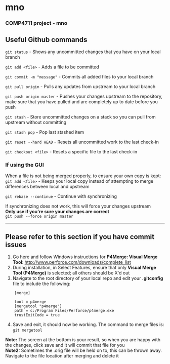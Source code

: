 mno
===

### COMP4711 project - mno

## Useful Github commands

```git status``` - Shows any uncommitted changes that you have on your local branch

```git add <file>``` - Adds a file to be committed

```git commit -m "message"``` - Commits all added files to your local branch

```git pull origin``` - Pulls any updates from upstream to your local branch

```git push origin master``` - Pushes your changes upstream to the repository, make sure that you have pulled and are completely up to date before you push

```git stash``` - Store uncommitted changes on a stack so you can pull from upstream without committing

```git stash pop``` - Pop last stashed item

```git reset --hard HEAD``` - Resets all uncommitted work to the last check-in

```git checkout <file>``` - Resets a specific file to the last check-in

### If using the GUI

When a file is not being merged properly, to ensure your own copy is kept:   
```git add <file>``` - Keeps your local copy instead of attempting to merge differences between local and upstream

```git rebase --continue``` - Continue with synchronizing

If synchronizing does not work, this will force your changes upstream   
**Only use if you're sure your changes are correct**   
```git push --force origin master```

-----------
## Please refer to this section if you have commit issues

1. Go here and follow Windows instructions for **P4Merge: Visual Merge Tool**: http://www.perforce.com/downloads/complete_list
2. During installation, in Select Features, ensure that only **Visual Merge Tool (P4Merge)** is selected; all others should be X'd out
3. Navigate to the root directory of your local repo and edit your **.gitconfig** file to include the following:  
```    
    [merge] 

    tool = p4merge  
    [mergetool "p4merge"]  
    path = c:/Program Files/Perforce/p4merge.exe  
    trustExitCode = true
```
4. Save and exit, it should now be working. The command to merge files is:  
```git mergetool```

**Note:** The screen at the bottom is your result, so when you are happy with the changes, click save and it will commit that file for you  
**Note2:** Sometimes the .orig file will be held on to, this can be thrown away. Navigate to the file location after merging and delete it
